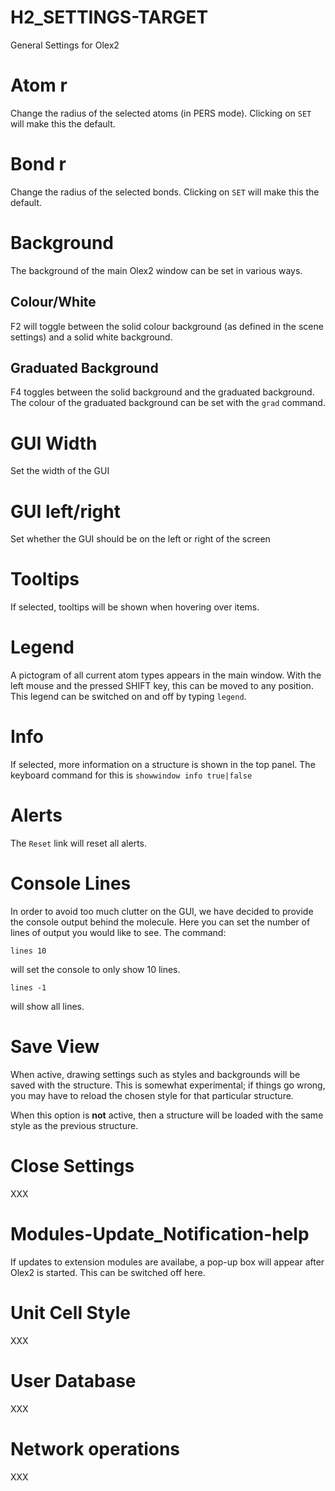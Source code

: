 # H2_SETTINGS-TARGET
General Settings for Olex2

# Atom r
Change the radius of the selected atoms (in PERS mode). Clicking on `SET` will make this the default.

# Bond r
Change the radius of the selected bonds. Clicking on `SET` will make this the default.

# Background
The background of the main Olex2 window can be set in various ways.

## Colour/White
F2 will toggle between the solid colour background (as defined in the scene settings) and a solid white background.

## Graduated Background
F4 toggles between the solid background and the graduated background. The colour of the graduated background can be set with the `grad` command.

# GUI Width
Set the width of the GUI

# GUI left/right
Set whether the GUI should be on the left or right of the screen

# Tooltips
If selected, tooltips will be shown when hovering over items.

# Legend
A pictogram of all current atom types appears in the main window. With the left mouse and the pressed SHIFT key, this can be moved to any position. This legend can be switched on and off by typing `legend`.

# Info
If selected, more information on a structure is shown in the top panel. The keyboard command for this is `showwindow info true|false`

# Alerts
The `Reset` link will reset all alerts.

# Console Lines
In order to avoid too much clutter on the GUI, we have decided to provide the console output behind the molecule. Here you can set the number of lines of output you would like to see. The command:

`lines 10`

will set the console to only show 10 lines.

`lines -1`

will show all lines.

# Save View
When active, drawing settings such as styles and backgrounds will be saved with the structure. This is somewhat experimental; if things go wrong, you may have to reload the chosen style for that particular structure.

When this option is **not** active, then a structure will be loaded with the same style as the previous structure.

# Close Settings
XXX

# Modules-Update_Notification-help
If updates to extension modules are availabe, a pop-up box will appear after Olex2 is started. This can be switched off here.

# Unit Cell Style
XXX

# User Database
XXX

# Network operations
XXX
